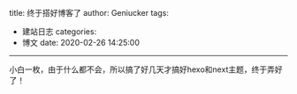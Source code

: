 ﻿title: 终于搭好博客了
author: Geniucker
tags:
  - 建站日志
categories:
  - 博文
date: 2020-02-26 14:25:00
---
小白一枚，由于什么都不会，所以搞了好几天才搞好hexo和next主题，终于弄好了！

<!--more-->